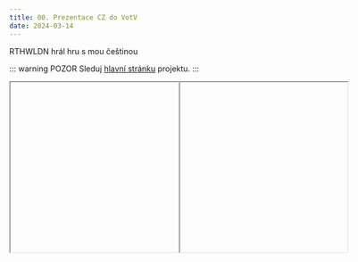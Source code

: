 ```yaml
---
title: 00. Prezentace CZ do VotV
date: 2024-03-14
---
```


<PBlogHeader>
RTHWLDN hrál hru s mou češtinou
</PBlogHeader>

::: warning POZOR
Sleduj [hlavní stránku](/) projektu.
:::

<div style="display: flex; justify-content: space-around;">
  <iframe width="550" height="305" id="f1" ref="frame1" :src="'https://www.youtube.com/embed/GuyENhn1jMM?si=GuXqWow6O1pvNn1L'" title="YouTube video player"
    frameborder="1"
    allow="accelerometer; autoplay; clipboard-write; encrypted-media; gyroscope; picture-in-picture; web-share"
    allowfullscreen></iframe><br>
    <iframe width="550" height="305" id="f2" ref="frame2" :src="'https://www.youtube.com/embed/QZnkwc-Tabk?si=XsjqlKzAmQ2UhYDh'" title="YouTube video player"
    frameborder="1"
    allow="accelerometer; autoplay; clipboard-write; encrypted-media; gyroscope; picture-in-picture; web-share"
    allowfullscreen></iframe>
</div>
